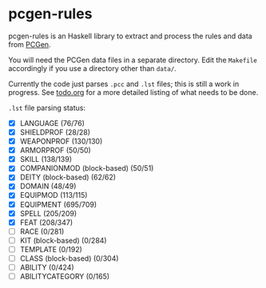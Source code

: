 
pcgen-rules
===========

pcgen-rules is an Haskell library to extract and process the rules and data from
[PCGen](http://pcgen.sourceforge.net/01_overview.php).

You will need the PCGen data files in a separate directory. Edit the `Makefile` accordingly if you use a directory other than `data/`.

Currently the code just parses `.pcc` and `.lst` files; this is still a work in progress. See [todo.org](todo.org) for a more detailed listing of what needs to be done.

`.lst` file parsing status:

- [x] LANGUAGE (76/76)
- [x] SHIELDPROF (28/28)
- [x] WEAPONPROF (130/130)
- [x] ARMORPROF (50/50)
- [x] SKILL (138/139)
- [x] COMPANIONMOD (block-based) (50/51)
- [x] DEITY (block-based) (62/62)
- [x] DOMAIN (48/49)
- [x] EQUIPMOD (113/115)
- [x] EQUIPMENT (695/709)
- [x] SPELL (205/209)
- [x] FEAT (208/347)
- [ ] RACE (0/281)
- [ ] KIT (block-based) (0/284)
- [ ] TEMPLATE (0/192)
- [ ] CLASS (block-based) (0/304)
- [ ] ABILITY (0/424)
- [ ] ABILITYCATEGORY (0/165)
